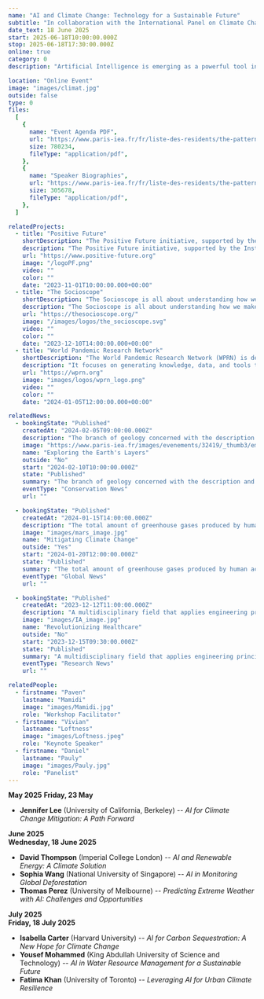 ```yaml
---
name: "AI and Climate Change: Technology for a Sustainable Future"
subtitle: "In collaboration with the International Panel on Climate Change (IPCC) and the University of Oxford"
date_text: 18 June 2025
start: 2025-06-18T10:00:00.000Z
stop: 2025-06-18T17:30:00.000Z
online: true
category: 0
description: "Artificial Intelligence is emerging as a powerful tool in the fight against climate change. This event will explore how AI can help in reducing carbon emissions, predicting climate patterns, and developing sustainable solutions for the future. Key speakers include Dr. Emma Davis, a climate scientist and AI researcher at the University of Oxford, and Dr. Carlos Gutierrez, a member of the International Panel on Climate Change (IPCC). Moderated by Prof. Elena Rossi, Director of the Environmental Research Lab at MIT."

location: "Online Event"
image: "images/climat.jpg"
outside: false
type: 0
files:
  [
    {
      name: "Event Agenda PDF",
      url: "https://www.paris-iea.fr/fr/liste-des-residents/the-pattern-theory-of-compassion",
      size: 780234,
      fileType: "application/pdf",
    },
    {
      name: "Speaker Biographies",
      url: "https://www.paris-iea.fr/fr/liste-des-residents/the-pattern-theory-of-compassion",
      size: 305678,
      fileType: "application/pdf",
    },
  ]

relatedProjects:
  - title: "Positive Future"
    shortDescription: "The Positive Future initiative, supported by the Institut d'études avancées de Paris and the Fondation 2100"
    description: "The Positive Future initiative, supported by the Institut d'études avancées de Paris and the Fondation 2100, aims to make foresight work widely known"
    url: "https://www.positive-future.org"
    image: "/logoPF.png"
    video: ""
    color: ""
    date: "2023-11-01T10:00:00.000+00:00"
  - title: "The Socioscope"
    shortDescription: "The Socioscope is all about understanding how we make our world more sustainable, especially when it comes to food"
    description: "The Socioscope is all about understanding how we make our world more sustainable, especially when it comes to food"
    url: "https://thesocioscope.org/"
    image: "/images/logos/the_socioscope.svg"
    video: ""
    color: ""
    date: "2023-12-10T14:00:00.000+00:00"
  - title: "World Pandemic Research Network"
    shortDescription: "The World Pandemic Research Network (WPRN) is dedicated to facilitating international collaboration in pandemic research"
    description: "It focuses on generating knowledge, data, and tools that can be shared across nations to better understand and combat pandemics. Through partnerships with institutions like the Institut d'Études Avancées de Paris (Paris IAS), WPRN brings together leading experts to address the complex challenges posed by global health crises"
    url: "https://wprn.org"
    image: "images/logos/wprn_logo.png"
    video: ""
    color: ""
    date: "2024-01-05T12:00:00.000+00:00"

relatedNews:
  - bookingState: "Published"
    createdAt: "2024-02-05T09:00:00.000Z"
    description: "The branch of geology concerned with the description and classification of rocks."
    image: "https://www.paris-iea.fr/images/evenements/32419/_thumb3/emily-morter-8xaa0f9yqne-unsplash.jpg"
    name: "Exploring the Earth's Layers"
    outside: "No"
    start: "2024-02-10T10:00:00.000Z"
    state: "Published"
    summary: "The branch of geology concerned with the description and classification of rocks."
    eventType: "Conservation News"
    url: ""

  - bookingState: "Published"
    createdAt: "2024-01-15T14:00:00.000Z"
    description: "The total amount of greenhouse gases produced by human activities, measured in carbon dioxide equivalents"
    image: "images/mars_image.jpg"
    name: "Mitigating Climate Change"
    outside: "Yes"
    start: "2024-01-20T12:00:00.000Z"
    state: "Published"
    summary: "The total amount of greenhouse gases produced by human activities, measured in carbon dioxide equivalents"
    eventType: "Global News"
    url: ""

  - bookingState: "Published"
    createdAt: "2023-12-12T11:00:00.000Z"
    description: "A multidisciplinary field that applies engineering principles to medicine and biology for healthcare purposes"
    image: "images/IA_image.jpg"
    name: "Revolutionizing Healthcare"
    outside: "No"
    start: "2023-12-15T09:30:00.000Z"
    state: "Published"
    summary: "A multidisciplinary field that applies engineering principles to medicine and biology for healthcare purposes"
    eventType: "Research News"
    url: ""

relatedPeople:
  - firstname: "Paven"
    lastname: "Mamidi"
    image: "images/Mamidi.jpg"
    role: "Workshop Facilitator"
  - firstname: "Vivian"
    lastname: "Loftness"
    image: "images/Loftness.jpeg"
    role: "Keynote Speaker"
  - firstname: "Daniel"
    lastname: "Pauly"
    image: "images/Pauly.jpg"
    role: "Panelist"
---
```


**May 2025**
**Friday, 23 May**

- **Jennifer Lee** (University of California, Berkeley) -- _AI for Climate Change Mitigation: A Path Forward_

**June 2025**  
**Wednesday, 18 June 2025**

- **David Thompson** (Imperial College London) -- _AI and Renewable Energy: A Climate Solution_
- **Sophia Wang** (National University of Singapore) -- _AI in Monitoring Global Deforestation_
- **Thomas Perez** (University of Melbourne) -- _Predicting Extreme Weather with AI: Challenges and Opportunities_

**July 2025**  
**Friday, 18 July 2025**

- **Isabella Carter** (Harvard University) -- _AI for Carbon Sequestration: A New Hope for Climate Change_
- **Yousef Mohammed** (King Abdullah University of Science and Technology) -- _AI in Water Resource Management for a Sustainable Future_
- **Fatima Khan** (University of Toronto) -- _Leveraging AI for Urban Climate Resilience_
